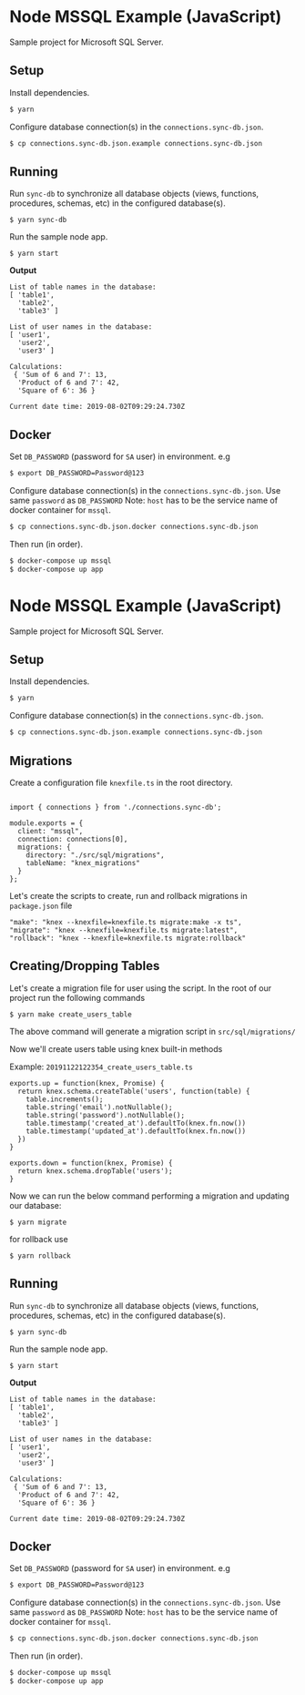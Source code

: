 # Node MSSQL Example (JavaScript)

Sample project for Microsoft SQL Server.

## Setup

Install dependencies.

```bash
$ yarn
```

Configure database connection(s) in the `connections.sync-db.json`.

```bash
$ cp connections.sync-db.json.example connections.sync-db.json
```

## Running

Run `sync-db` to synchronize all database objects (views, functions, procedures, schemas, etc) in the configured database(s).

```
$ yarn sync-db
```

Run the sample node app.

```
$ yarn start
```

**Output**

```
List of table names in the database:
[ 'table1',
  'table2',
  'table3' ]

List of user names in the database:
[ 'user1',
  'user2',
  'user3' ]

Calculations:
 { 'Sum of 6 and 7': 13,
  'Product of 6 and 7': 42,
  'Square of 6': 36 }

Current date time: 2019-08-02T09:29:24.730Z
```

## Docker

Set `DB_PASSWORD` (password for `SA` user) in environment. e.g

```bash
$ export DB_PASSWORD=Password@123
```

Configure database connection(s) in the `connections.sync-db.json`. Use same `password` as `DB_PASSWORD`
Note: `host` has to be the service name of docker container for `mssql`.

```bash
$ cp connections.sync-db.json.docker connections.sync-db.json
```

Then run (in order).

```bash
$ docker-compose up mssql
$ docker-compose up app
```

# Node MSSQL Example (JavaScript)

Sample project for Microsoft SQL Server.

## Setup

Install dependencies.

```bash
$ yarn
```

Configure database connection(s) in the `connections.sync-db.json`.

```bash
$ cp connections.sync-db.json.example connections.sync-db.json
```

## Migrations

Create a configuration file `knexfile.ts` in the root directory.

```

import { connections } from './connections.sync-db';

module.exports = {
  client: "mssql",
  connection: connections[0],
  migrations: {
    directory: "./src/sql/migrations",
    tableName: "knex_migrations"
  }
};
```

Let's create the scripts to create, run and rollback migrations in `package.json` file

```
"make": "knex --knexfile=knexfile.ts migrate:make -x ts",
"migrate": "knex --knexfile=knexfile.ts migrate:latest",
"rollback": "knex --knexfile=knexfile.ts migrate:rollback"
```

## Creating/Dropping Tables

Let's create a migration file for user using the script. In the root of our project run the following commands

```
$ yarn make create_users_table
```

The above command will generate a migration script in `src/sql/migrations/`

Now we'll create users table using knex built-in methods

Example: `20191122122354_create_users_table.ts`

```
exports.up = function(knex, Promise) {
  return knex.schema.createTable('users', function(table) {
    table.increments();
    table.string('email').notNullable();
    table.string('password').notNullable();
    table.timestamp('created_at').defaultTo(knex.fn.now())
    table.timestamp('updated_at').defaultTo(knex.fn.now())
  })
}

exports.down = function(knex, Promise) {
  return knex.schema.dropTable('users');
}
```

Now we can run the below command performing a migration and updating our database:

```
$ yarn migrate
```

for rollback use

```
$ yarn rollback
```

## Running

Run `sync-db` to synchronize all database objects (views, functions, procedures, schemas, etc) in the configured database(s).

```
$ yarn sync-db
```

Run the sample node app.

```
$ yarn start
```

**Output**

```
List of table names in the database:
[ 'table1',
  'table2',
  'table3' ]

List of user names in the database:
[ 'user1',
  'user2',
  'user3' ]

Calculations:
 { 'Sum of 6 and 7': 13,
  'Product of 6 and 7': 42,
  'Square of 6': 36 }

Current date time: 2019-08-02T09:29:24.730Z
```

## Docker

Set `DB_PASSWORD` (password for `SA` user) in environment. e.g

```bash
$ export DB_PASSWORD=Password@123
```

Configure database connection(s) in the `connections.sync-db.json`. Use same `password` as `DB_PASSWORD`
Note: `host` has to be the service name of docker container for `mssql`.

```bash
$ cp connections.sync-db.json.docker connections.sync-db.json
```

Then run (in order).

```bash
$ docker-compose up mssql
$ docker-compose up app
```
